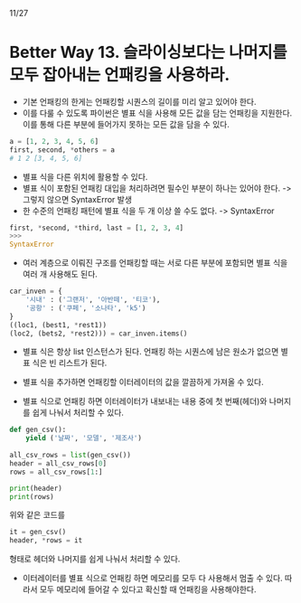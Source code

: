 11/27
# Better Way 13. 슬라이싱보다는 나머지를 모두 잡아내는 언패킹을 사용하라.

* 기본 언패킹의 한게는 언패킹할 시퀀스의 길이를 미리 알고 있어야 한다.
* 이를 다룰 수 있도록 파이썬은 별표 식을 사용해 모든 값을 담는 언패킹을 지원한다. 이를 통해 다른 부분에 들어가지 못하는 모든 값을 담을 수 있다.
```python
a = [1, 2, 3, 4, 5, 6]
first, second, *others = a
# 1 2 [3, 4, 5, 6]
```

* 별표 식을 다른 위치에 활용할 수 있다. 
* 별표 식이 포함된 언패킹 대입을 처리하려면 필수인 부분이 하나는 있어야 한다. -> 그렇지 않으면 SyntaxError 발생
* 한 수준의 언패킹 패턴에 별표 식을 두 개 이상 쓸 수도 없다. -> SyntaxError
```python
first, *second, *third, last = [1, 2, 3, 4]
>>>
SyntaxError
```

* 여러 계층으로 이뤄진 구조를 언패킹할 때는 서로 다른 부분에 포함되면 별표 식을 여러 개 사용해도 된다.
```python
car_inven = {
	'시내' : ('그랜저', '아반떼', '티코'),
	'공항' : ('쿠페', '소나타', 'k5')
}
((loc1, (best1, *rest1))
(loc2, (bets2, *rest2))) = car_inven.items()
```

* 별표 식은 항상 list 인스턴스가 된다. 언패킹 하는 시퀀스에 남은 원소가 없으면 별표 식은 빈 리스트가 된다.

* 별표 식을 추가하면 언패킹할 이터레이터의 값을 깔끔하게 가져올 수 있다.
* 별표 식으로 언패킹 하면 이터레이터가 내보내는 내용 중에 첫 번째(헤더)와 나머지를 쉽게 나눠서 처리할 수 있다.
```python
def gen_csv():
	yield ('날짜', '모델', '제조사')
	
all_csv_rows = list(gen_csv())
header = all_csv_rows[0]
rows = all_csv_rows[1:]  

print(header)
print(rows)
```
위와 같은 코드를 
```python
it = gen_csv()
header, *rows = it
```
형태로 헤더와 나머지를 쉽게 나눠서 처리할 수 있다.

* 이터레이터를 별표 식으로 언패킹 하면 메모리를 모두 다 사용해서 멈출 수 있다. 따라서 모두 메모리에 들어갈 수 있다고 확신할 때 언패킹을 사용해야한다.

